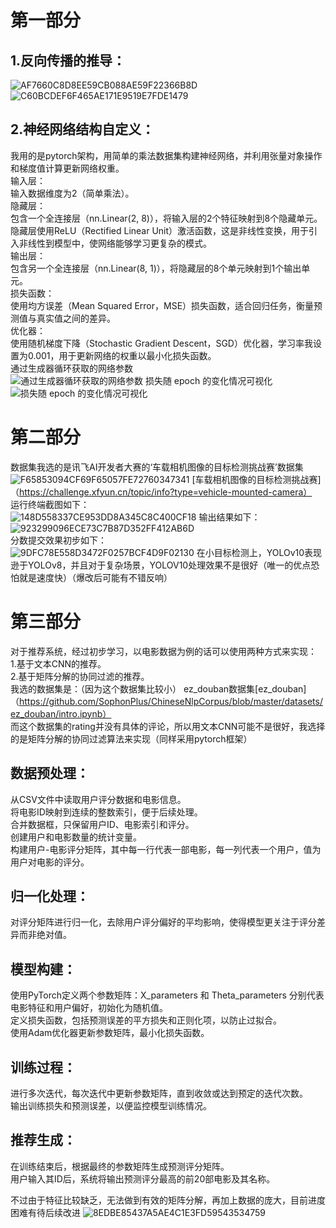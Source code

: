 # 第一部分  
## 1.反向传播的推导：  
![AF7660C8D8EE59CB088AE59F22366B8D](https://github.com/user-attachments/assets/089f60de-2e09-42a5-829d-11533da49d22)
![C60BCDEF6F465AE171E9519E7FDE1479](https://github.com/user-attachments/assets/1e76fa3a-68b9-4303-a146-a705b9079ae2)
## 2.神经网络结构自定义：    
我用的是pytorch架构，用简单的乘法数据集构建神经网络，并利用张量对象操作和梯度值计算更新网络权重。  
输入层：  
输入数据维度为2（简单乘法）。  
隐藏层：  
包含一个全连接层（nn.Linear(2, 8)），将输入层的2个特征映射到8个隐藏单元。  
隐藏层使用ReLU（Rectified Linear Unit）激活函数，这是非线性变换，用于引入非线性到模型中，使网络能够学习更复杂的模式。  
输出层：  
包含另一个全连接层（nn.Linear(8, 1)），将隐藏层的8个单元映射到1个输出单元。  
损失函数：  
使用均方误差（Mean Squared Error，MSE）损失函数，适合回归任务，衡量预测值与真实值之间的差异。  
优化器：  
使用随机梯度下降（Stochastic Gradient Descent，SGD）优化器，学习率我设置为0.001，用于更新网络的权重以最小化损失函数。  
通过生成器循环获取的网络参数   
![通过生成器循环获取的网络参数  ](https://github.com/user-attachments/assets/18914834-86a9-44ec-a47e-f174bc36e849)
损失随 epoch 的变化情况可视化  
![损失随 epoch 的变化情况可视化](https://github.com/user-attachments/assets/d9602c05-5d62-41d7-b2ea-a16f077a9d43)
# 第二部分  
数据集我选的是讯飞AI开发者大赛的‘车载相机图像的目标检测挑战赛’数据集  
![F65853094CF69F65057FE72760347341](https://github.com/user-attachments/assets/c73591c8-1bdc-45b2-bb64-b81f9fd05eb0)
[车载相机图像的目标检测挑战赛]（https://challenge.xfyun.cn/topic/info?type=vehicle-mounted-camera）  
运行终端截图如下：    
![148D558337CE953DD8A345C8C400CF18](https://github.com/user-attachments/assets/784ec3f0-8330-41a0-903c-124d65c6c5a2)
输出结果如下：  
![923299096ECE73C7B87D352FF412AB6D](https://github.com/user-attachments/assets/ee1cbc55-1061-478a-842c-2bcc3685b067)  
分数提交效果初步如下：  
![9DFC78E558D3472F0257BCF4D9F02130](https://github.com/user-attachments/assets/ceed9590-917f-4e7a-a787-de3a245fb3fd)
在小目标检测上，YOLOv10表现逊于YOLOv8，并且对于复杂场景，YOLOV10处理效果不是很好（唯一的优点恐怕就是速度快）（爆改后可能有不错反响）  
# 第三部分  
对于推荐系统，经过初步学习，以电影数据为例的话可以使用两种方式来实现：  
1.基于文本CNN的推荐。  
2.基于矩阵分解的协同过滤的推荐。  
我选的数据集是：（因为这个数据集比较小） 
ez_douban数据集[ez_douban]（https://github.com/SophonPlus/ChineseNlpCorpus/blob/master/datasets/ez_douban/intro.ipynb）  
而这个数据集的rating并没有具体的评论，所以用文本CNN可能不是很好，我选择的是矩阵分解的协同过滤算法来实现（同样采用pytorch框架）  
## 数据预处理：  
从CSV文件中读取用户评分数据和电影信息。  
将电影ID映射到连续的整数索引，便于后续处理。  
合并数据框，只保留用户ID、电影索引和评分。  
创建用户和电影数量的统计变量。  
构建用户-电影评分矩阵，其中每一行代表一部电影，每一列代表一个用户，值为用户对电影的评分。  
## 归一化处理：  
对评分矩阵进行归一化，去除用户评分偏好的平均影响，使得模型更关注于评分差异而非绝对值。  
## 模型构建：  
使用PyTorch定义两个参数矩阵：X_parameters 和 Theta_parameters 分别代表电影特征和用户偏好，初始化为随机值。  
定义损失函数，包括预测误差的平方损失和正则化项，以防止过拟合。  
使用Adam优化器更新参数矩阵，最小化损失函数。  
## 训练过程：  
进行多次迭代，每次迭代中更新参数矩阵，直到收敛或达到预定的迭代次数。  
输出训练损失和预测误差，以便监控模型训练情况。  
## 推荐生成：  
在训练结束后，根据最终的参数矩阵生成预测评分矩阵。  
用户输入其ID后，系统将输出预测评分最高的前20部电影及其名称。  



不过由于特征比较缺乏，无法做到有效的矩阵分解，再加上数据的庞大，目前进度困难有待后续改进
![8EDBE85437A5AE4C1E3FD59543534759](https://github.com/user-attachments/assets/60ca9a74-440c-4da8-ad66-7b137920ac59)




